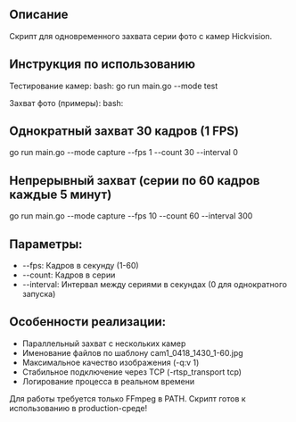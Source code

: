 ## Описание
Скрипт для одновременного захвата серии фото с камер Hickvision.

## Инструкция по использованию
Тестирование камер:
bash:
go run main.go --mode test

Захват фото (примеры):
bash:
## Однократный захват 30 кадров (1 FPS)
go run main.go --mode capture --fps 1 --count 30 --interval 0

## Непрерывный захват (серии по 60 кадров каждые 5 минут)
go run main.go --mode capture --fps 10 --count 60 --interval 300

## Параметры:
- --fps: Кадров в секунду (1-60)
- --count: Кадров в серии
- --interval: Интервал между сериями в секундах (0 для однократного запуска)

## Особенности реализации:
- Параллельный захват с нескольких камер
- Именование файлов по шаблону cam1_0418_1430_1-60.jpg
- Максимальное качество изображения (-q:v 1)
- Стабильное подключение через TCP (-rtsp_transport tcp)
- Логирование процесса в реальном времени

Для работы требуется только FFmpeg в PATH. Скрипт готов к использованию в production-среде!
